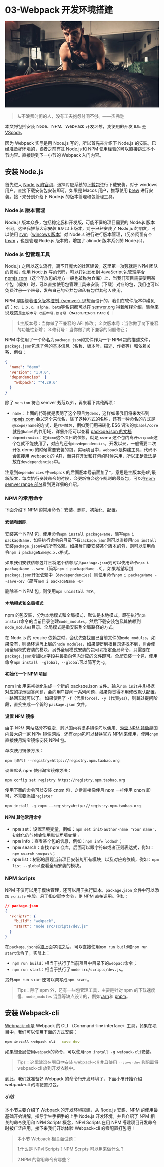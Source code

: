 # 03-Webpack 开发环境搭建

![img](./assets/5cd962eb000160d406400359.jpg)

> 从不浪费时间的人，没有工夫抱怨时间不够。——杰弗逊

本文将包括安装 Node、NPM、WebPack 开发环境，我使用的开发 IDE 是 [VScode](https://code.visualstudio.com/)。

因为 Webpack 实际是用 Node.js 写的，所以首先来介绍下 Node.js 的安装。已经准备好环境的，或者之前有过 Node.js 和 NPM 使用经验的可以直接跳过本小节内容。直接跳到下一小节的 Webpack 入门内容。

## 安装 Node.js

首先进入 [Node.js 的官网](https://nodejs.org/zh-cn/)，选择对应系统的[下载包](https://nodejs.org/zh-cn/download/)进行下载安装，对于 windows 用户，直接下载安装包安装即可，如果是 Macos 用户，推荐使用 [brew](https://brew.sh/index_zh-cn) 进行安装。接下来分别介绍下 Node.js 的版本管理和包管理工具。

### Node.js 版本管理

Node.js 版本众多，包括稳定版和开发版，可能不同的项目需要的 Node.js 版本不同，这里我推荐大家安装 8.9 以上版本，对于已经安装了 Node.js 的朋友，可以使用 [nvm](https://github.com/creationix/nvm)（[windows 版本](https://github.com/coreybutler/nvm-windows)）对 Node.js 进行进行版本管理，（另外阿里有个 [tnvm](https://github.com/aliyun-node/tnvm) ，也是管理 Node.js 版本的，增加了 alinode 版本系列的 Node.js）。

### Node.js 包管理工具

Node.js 之所以这么流行，离不开庞大的社区建设，这里第一功劳就是 NPM 团队的贡献，使用 Node.js 写的代码，可以打包发布到 JavaScript 包管理平台 [npmjs.com](https://www.npmjs.com/)（这个存放包的地方一般也被称为仓库）上，当我们项目需要使用某个包（模块）时，可以直接使用包管理工具来安装（下载）对应的包，我们也可以免费注册一个账号，发布自己的公共包和私有包供其他人使用。

NPM 是围绕着[语义版本控制（semver）](https://semver.org/lang/zh-CN/)思想而设计的，我们在软件版本中碰见的：rc、`1.x.x`、`alpha`、`beta`等名词都可以在 [semver.org](http://semver.org) 得到解释介绍，简单来说规范是`主版本号.次版本号.修订号`（`MAJOR.MINOR.PATCH`）：

> 1.主版本号：当你做了不兼容的 API 修改； 2.次版本号：当你做了向下兼容的功能性新增； 3.修订号：当你做了向下兼容的问题修正；

NPM 中使用了一个命名为`package.json`的文件作为一个 NPM 包的描述文件，`package.json`包含了包的基本信息（名称、版本号、描述、作者等）和依赖关系，例如：

```json
{
  "name": "demo",
  "version": "1.0.0",
  "dependencies": {
    "webpack": "^4.29.6"
  }
}
```

除了 `version` 符合 semver 规范以外，再来看下其他两项：

- `name`：上面的代码就是表明了这个项目为`demo`，这样如果我们将来发布到 [npmjs.com](https://www.npmjs.com/) 会以这个来命名，除了这种方式的名称，还有一种命名的方式是`@scope/name`的方式，是`作用域包`，例如我们用来转化 ES6 语法的`@babel/core`就是`@babel`的作用域，详细介绍可以查看 [package.json 的文档](https://www.npmjs.cn/misc/scope/)
- `dependencies`：是`demo`这个项目的依赖，就是 demo 这个包内离开`webpack`这个包就不能使用了，对应的还有`devdependencies`，开发以来，一般需要二次开发 demo 的时候需要安装的包，实际项目中，`webpack`是构建工具，代码不会直接用 webpack 的 API，而只在开发和打包的时候采用，所以正确做法是放在`devdependencies`中。

注意到`dependencies` 中`webpack` 的后面版本号前面加了`^`，意思是主版本是`4`的最新版本，每次执行安装命令的时候，会更新符合这个规则的最新包，可以在[npm semver range 部分](https://www.npmjs.cn/misc/semver/#ranges)看到更详细的介绍。

### NPM 的常用命令

下面介绍下 NPM 的常用命令：安装、删除、初始化、配置。

#### **安装和删除**

安装某个 NPM 包，使用命令`npm install packageName`，简写`npm i packageName`，如果执行命令的目录下有`package.json`则可以直接用`npm install`安装`package.json`中的所有依赖。如果我们要安装某个版本的包，则可以使用命令`npm i packageName@x.x.x`格式。

如果我们安装依赖包并且将这个依赖写入`package.json`则可以使用命令`npm i packageName --save`（简写`npm i packageName -S`），如果希望写到`package.json`开发依赖中（`devdependencies`）则使用命令`npm i packageName --save-dev`（简写`npm i packageName -D`）

删除某个 NPM 包，则使用`npm uninstall 包名`。

#### 本地模式和全局模式

npm 的包安装，分为本地模式和全局模式，默认是本地模式，即在执行`npm install`命令的当前目录创建`node_modules`，然后下载安装包及其依赖到`node_modules`目录。全局模式是指安装到全局路径的方式。

在 Node.js 的 require 依赖之时，会优先查找自己当前文件的`node_modules`，如果没有，则循环遍历上层的`node_modules`，如果便历到根目录还找不到，则会使用全局模式安装的模块，另外全局模式安装的包可以指定全局命令，只需要在`package.json`增加`bin`字段并且指向包内对应的文件即可。全局安装一个包，使用命令`npm install --global`，`--global`可以简写为`-g`。

#### 初始化一个 NPM 项目

npm init 用来初始化生成一个新的 package.json 文件。输入`npm init`并且根据对应的提示回答问题，会向用户提问一系列问题，如果你觉得不用修改默认配置，一路回车就可以了。
如果使用了 `-f`（代表`force`）、`-y`（代表`yes`），则跳过提问阶段，直接生成一个新的 `package.json` 文件。

#### 设置 NPM 镜像

由于 NPM 网站经常不稳定，所以国内有很多镜像可以使用，[淘宝 NPM 镜像](https://npm.taobao.org/)是国内最大的一家 NPM 镜像网站，还有`cnpm`包可以替换官方 NPM 来使用，使用`cnpm`直接使用淘宝镜像安装 NPM 包。

单次使用镜像方法：

```shell
npm [命令] --registry=https://registry.npm.taobao.org
```

设置默认 npm 使用淘宝镜像方法：

```shell
npm config set registry https://registry.npm.taobao.org
```

使用下面的命令可以安装 cnpm 包，之后直接像使用 npm 一样使用 cnpm 即可，不需要添加`register`

```shell
npm install -g cnpm --registry=https://registry.npm.taobao.org
```

#### NPM 其他常用命令

- npm set：设置环境变量，例如：`npm set init-author-name 'Your name'`，初始化的时候会使用默认环境变量；
- npm info：查看某个包的信息，例如：`npm info lodash`；
- npm search：查找 npm 仓库，后面可以跟字符串或者正则表达式，例如：`npm search webpack`；
- npm list：树形的展现当前项目安装的所有模块，以及对应的依赖，例如：`npm list --global`查看全局安装的模块。

### NPM Scripts

NPM 不仅可以用于模块管理，还可以用于执行脚本。`package.json` 文件中可以添加 `scripts` 字段，用于指定脚本命令，供 NPM 直接调用。例如：

```json
// package.json
{
  "scripts": {
    "build": "webpack",
    "start": "node src/scripts/dev.js"
  }
}
```

在`package.json`添加上面字段之后，可以直接使用`npm run build`和`npm run start`命令了，实际上：

- `npm run build`：相当于执行了当前项目中目录下的`webpack`命令；
- `npm run start`：相当于执行了`node src/scripts/dev.js`。

另外`npm run start`还可以简写成`npm start`。

> Tips：除了 npm 外，还有一些包管理工具，主要是针对 npm 的下载速度慢、`node_modules` 混乱等缺点设计的，例如[yarn](https://yarnpkg.com/)和 [pnpm](https://pnpm.js.org/)。

## 安装 Webpack-cli

[Webpack-cli](https://github.com/webpack/webpack-cli)是 Webpack 的 CLI （Command-line interface）工具，如果在项目中，我们可以使用下面的方式安装：

```bash
npm install webpack-cli --save-dev
```

如果想全局使用`webpack`的命令，可以使用`npm install -g webpack-cli`安装。

> Tips：这里建议在项目中安装 webpack-cli 并且使用 `--save-dev` 的配置将 webpack-cli 放到开发依赖中。

到此，我们就准备好 Webpack 的命令行开发环境了，下面小节开始介绍 webpack-cli 的零配置打包。

##### 小结

本小节主要介绍了 Webpack 的开发环境搭建，从 Node.js 安装、NPM 的使用最基础开始讲解，指导学生手把手的上手 Node.js 开发环境。并且介绍了 NPM 相关的命令使用和 NPM Scripts 概念，NPM Scripts 在用 NPM 搭建项目开发命令时被广泛应用，接下来我们开始体验 Webpack-cli 的零配置打包吧！

> 本小节 Webpack 相关面试题：
>
> 1.什么是 NPM Scripts？NPM Scripts 可以用来做什么？
>
> 2.NPM 的常用命令有哪些？

